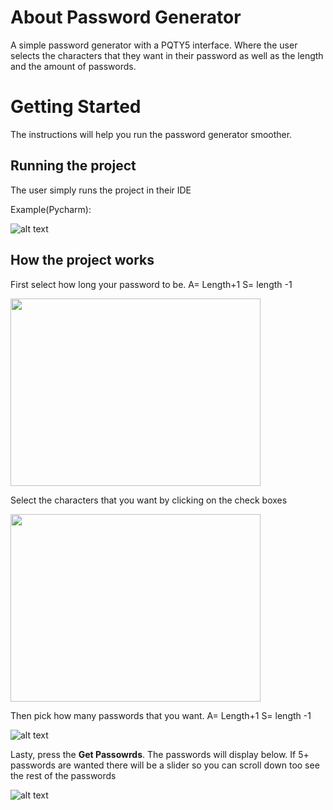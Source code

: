 # About Password Generator
A simple password generator with a PQTY5 interface. Where the user selects the characters that they want in their password as well as the length and the amount of passwords.

# Getting Started
The instructions will help you run the password generator smoother.

## Running the project
The user simply runs the project in their IDE

Example(Pycharm):


![alt text](https://user-images.githubusercontent.com/78819516/114920287-45e43a00-9df7-11eb-9671-b481d86b22c1.JPG)


## How the project works
First select how long your password to be. A= Length+1 S= length -1


<img src="https://user-images.githubusercontent.com/78819516/114921994-25b57a80-9df9-11eb-8764-583c2deb9a23.JPG" width="400" height='300'/>



Select the characters that you want by clicking on the check boxes


<img src="https://user-images.githubusercontent.com/78819516/114922148-5990a000-9df9-11eb-9d8d-f3cb1650b337.JPGG" width="400" height='300'/>



Then pick how many passwords that you want. A= Length+1 S= length -1


![alt text](https://user-images.githubusercontent.com/78819516/114922396-98265a80-9df9-11eb-920e-c6b4ccf63c51.JPG)

Lasty, press the **Get Passowrds**. The passwords will display below. If 5+ passwords are wanted there will be a slider so you can scroll down too see the rest of the passwords


![alt text](https://user-images.githubusercontent.com/78819516/114922717-ff440f00-9df9-11eb-93cd-1680174a5be5.JPG)

